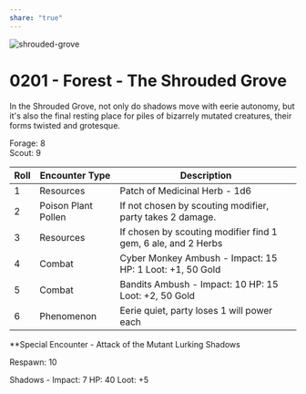 ```yaml
---
share: "true"
---
```


![shrouded-grove](../shrouded-grove.png)  
# 0201 - Forest - The Shrouded Grove  
  
In the Shrouded Grove, not only do shadows move with eerie autonomy, but it's also the final resting place for piles of bizarrely mutated creatures, their forms twisted and grotesque.  
  
Forage: 8  
Scout: 9  
  
| Roll | Encounter Type | Description |  
| ---- | ---- | ---- |  
| 1 | Resources | Patch of Medicinal Herb - 1d6  |  
| 2 | Poison Plant Pollen | If not chosen by scouting modifier, party takes 2 damage. |  
| 3 | Resources | If chosen by scouting modifier find 1 gem, 6 ale, and 2 Herbs |  
| 4 | Combat | Cyber Monkey Ambush - Impact: 15  HP: 1 Loot: +1, 50 Gold |  
| 5 | Combat | Bandits Ambush - Impact: 10 HP: 15 Loot: +2, 50 Gold |  
| 6 | Phenomenon | Eerie quiet, party loses 1 will power each |  
  
**Special Encounter - Attack of the Mutant Lurking Shadows  
  
Respawn: 10  
  
Shadows - Impact: 7 HP: 40 Loot: +5